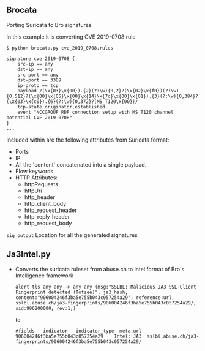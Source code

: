 ## Brocata
Porting Suricata to Bro signatures

In this example it is converting CVE 2019-0708 rule

    $ python brocata.py cve_2019_0708.rules
    
    signature cve-2019-0708 {
        src-ip == any
        dst-ip == any
        src-port == any
        dst-port == 3389
        ip-proto == tcp
        payload /(\x{03}\x{00}).{2}(?:\w){0,2}?(\x{02}\x{f0})(?:\w){0,512}?(\x{00}\x{05}\x{00}\x{14}\x{7c}\x{00}\x{01}).{3}(?:\w){0,384}?(\x{03}\x{c0}).{6}(?:\w){0,372}?(MS_T120\x{00})/
        tcp-state originator,established
        event "NCCGROUP RDP connection setup with MS_T120 channel potential CVE-2019-0708"
    }
    ...

Included within are the following attributes from Suricata format:
* Ports
* IP
* All the 'content' concatenated into a single payload.
* Flow keywords
* HTTP Attributes:
    * httpRequests
    * httpUri
    * http_header
    * http_client_body
    * http_request_header
    * http_reply_header
    * http_request_body
    
`sig_output` Location for all the generated signatures

## Ja3Intel.py
* Converts the suricata ruleset from abuse.ch to intel format of Bro's Intelligence framework

    ``alert tls any any -> any any (msg:"SSLBL: Malicious JA3 SSL-Client Fingerprint detected (Tofsee)"; ja3_hash; content:"906004246f3ba5e755b043c057254a29"; reference:url, sslbl.abuse.ch/ja3-fingerprints/906004246f3ba5e755b043c057254a29/; sid:906200000; rev:1;)``
    
    to
    
    ``#fields	indicator	indicator_type	meta.url
906004246f3ba5e755b043c057254a29	Intel::JA3	sslbl.abuse.ch/ja3-fingerprints/906004246f3ba5e755b043c057254a29/
`` 
